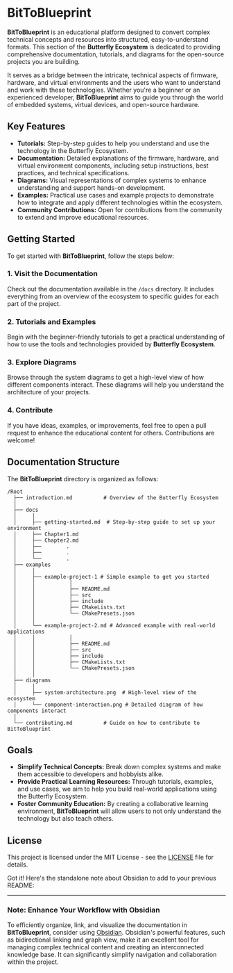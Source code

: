 # BitToBlueprint

**BitToBlueprint** is an educational platform designed to convert complex technical concepts and resources into structured, easy-to-understand formats. This section of the **Butterfly Ecosystem** is dedicated to providing comprehensive documentation, tutorials, and diagrams for the open-source projects you are building.

It serves as a bridge between the intricate, technical aspects of firmware, hardware, and virtual environments and the users who want to understand and work with these technologies. Whether you're a beginner or an experienced developer, **BitToBlueprint** aims to guide you through the world of embedded systems, virtual devices, and open-source hardware.

## Key Features

- **Tutorials:** Step-by-step guides to help you understand and use the technology in the Butterfly Ecosystem.
- **Documentation:** Detailed explanations of the firmware, hardware, and virtual environment components, including setup instructions, best practices, and technical specifications.
- **Diagrams:** Visual representations of complex systems to enhance understanding and support hands-on development.
- **Examples:** Practical use cases and example projects to demonstrate how to integrate and apply different technologies within the ecosystem.
- **Community Contributions:** Open for contributions from the community to extend and improve educational resources.

## Getting Started

To get started with **BitToBlueprint**, follow the steps below:

### 1. Visit the Documentation
Check out the documentation available in the `/docs` directory. It includes everything from an overview of the ecosystem to specific guides for each part of the project.

### 2. Tutorials and Examples
Begin with the beginner-friendly tutorials to get a practical understanding of how to use the tools and technologies provided by **Butterfly Ecosystem**.

### 3. Explore Diagrams
Browse through the system diagrams to get a high-level view of how different components interact. These diagrams will help you understand the architecture of your projects.

### 4. Contribute
If you have ideas, examples, or improvements, feel free to open a pull request to enhance the educational content for others. Contributions are welcome!

## Documentation Structure

The **BitToBlueprint** directory is organized as follows:

```
/Root
  ├── introduction.md          # Overview of the Butterfly Ecosystem
  │    
  ├── docs
  │     │
  │     ├── getting-started.md  # Step-by-step guide to set up your environment
  │     ├── Chapter1.md         
  │     ├── Chapter2.md
  │     ├──        .
  │     ├──        .
  │     └──        .         
  ├── examples
  │     │
  │     ├── example-project-1 # Simple example to get you started
  │     │           │
  │     │           ├── README.md
  │     │           ├── src
  │     │           ├── include
  │     │           ├── CMakeLists.txt
  │     │           └── CMakePresets.json
  │     │
  │     └── example-project-2.md # Advanced example with real-world applications
  │     │           │
  │     │           ├── README.md
  │     │           ├── src
  │     │           ├── include
  │     │           ├── CMakeLists.txt
  │     │           └── CMakePresets.json
  │     │
  ├── diagrams
  │     │
  │     ├── system-architecture.png  # High-level view of the ecosystem
  │     └── component-interaction.png # Detailed diagram of how components interact
  │     
  └── contributing.md          # Guide on how to contribute to BitToBlueprint
```

## Goals

- **Simplify Technical Concepts:** Break down complex systems and make them accessible to developers and hobbyists alike.
- **Provide Practical Learning Resources:** Through tutorials, examples, and use cases, we aim to help you build real-world applications using the Butterfly Ecosystem.
- **Foster Community Education:** By creating a collaborative learning environment, **BitToBlueprint** will allow users to not only understand the technology but also teach others.

## License

This project is licensed under the MIT License - see the [LICENSE](LICENSE) file for details.

Got it! Here's the standalone note about Obsidian to add to your previous README:

---

### Note: Enhance Your Workflow with Obsidian

To efficiently organize, link, and visualize the documentation in **BitToBlueprint**, consider using [Obsidian](https://obsidian.md/). Obsidian's powerful features, such as bidirectional linking and graph view, make it an excellent tool for managing complex technical content and creating an interconnected knowledge base. It can significantly simplify navigation and collaboration within the project. 
